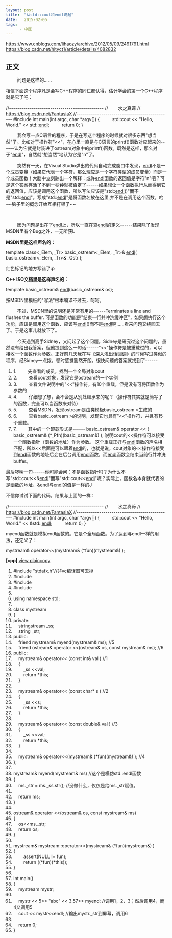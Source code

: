 ```yaml
---
layout: post
title:  "从std::cout和endl说起"
date:   2015-02-06
tags:
      - 中医
---
```



https://www.cnblogs.com/lihaozy/archive/2012/05/09/2491791.html
https://blog.csdn.net/hityct1/article/details/4082832


## 正文

         问题是这样的......

相信下面这个程序凡是会写C++程序的同仁都认得，估计学会的第一个C++程序就是它了吧：


//\-\-\-\-\-\-\-\-\-\-\-\-\-\-\-\-\-\-\-\-\-\-\-\-\-\-\-\-\-\-\-\-\-\-\-\-\-\-\-\-\-\-\-\-\--
//        水之真谛 // https://blog.csdn.net/FantasiaX
//\-\-\-\-\-\-\-\-\-\-\-\-\-\-\-\-\-\-\-\-\-\-\-\-\-\-\-\-\-\-\-\-\-\-\-\-\-\-\-\-\-\-\-\-\--
#include int main(int argc, char \*argv\[\]) {          std::cout \<\<
\"Hello, World.\" \<\<
std::[endl](https://soft.zdnet.com.cn/files/list-0-0-139506-1-1.htm "endl");
         return 0; }
        

        
我会写一点C语言的程序，于是在写这个程序的时候就对很多东西"想当然"了。比如对于操作符"\<\<"，在心里一直是与C语言的printf()函数对应起来的------认为它就是封装进了ostream对象中的printf()函数。既然是这样，那么对于"[endl](https://soft.zdnet.com.cn/files/list-0-0-139506-1-1.htm "endl")"，自然就"想当然"地认为它是"n"了。

         突然有一天，在Visual
Studio弹出的代码自动完成窗口中发现，[endl](https://soft.zdnet.com.cn/files/list-0-0-139506-1-1.htm "endl")不是一个成员变量（如果它代表一个字符，那么理应是一个字符类型的成员变量）而是一个成员函数！大脑中立刻蹦出一个解释：或许[endl](https://soft.zdnet.com.cn/files/list-0-0-139506-1-1.htm "endl")函数的返回值是字符"n"吧？可是这个答案存活了不到一秒钟就被否定了------如果想让一个函数执行从而得到它的返回值，应该是调用这个函数，所以写法应该是"std::[endl](https://soft.zdnet.com.cn/files/list-0-0-139506-1-1.htm "endl")()"而不是"std::[endl](https://soft.zdnet.com.cn/files/list-0-0-139506-1-1.htm "endl")"。写成"std::[endl](https://soft.zdnet.com.cn/files/list-0-0-139506-1-1.htm "endl")"是将函数名放在这里,并不是在调用这个函数。哈\~\~脑子里的概念开始互相打架了\~\~

 

        
因为问题是出在了[endl](https://soft.zdnet.com.cn/files/list-0-0-139506-1-1.htm "endl")上，所以一直在查[endl](https://soft.zdnet.com.cn/files/list-0-0-139506-1-1.htm "endl")的定义------结果除了发现MSDN里有个Bug之外，一无所获L

**MSDN里是这样声名的：**

template class\<\_Elem, \_Tr> basic_ostream\<\_Elem, \_Tr>&
[endl](https://soft.zdnet.com.cn/files/list-0-0-139506-1-1.htm "endl")(
basic_ostream\<\_Elem, \_Tr>& \_Ostr );

红色标记的地方写错了:p

**C++ ISO文档里是这样声名的：**

template basic_ostream&
[endl](https://soft.zdnet.com.cn/files/list-0-0-139506-1-1.htm "endl")(basic_ostream&
os);

按MSDN里模板的"写法"根本编译不过去，呵呵。

         不过，MSDN里的说明还是非常有用的------Terminates a line and
flushes the buffer.
可是函数的功能是"结束一行并冲洗缓冲区"，如果想执行这个功能，应该是调用这个函数、应该写[endl](https://soft.zdnet.com.cn/files/list-0-0-139506-1-1.htm "endl")()而不是[endl](https://soft.zdnet.com.cn/files/list-0-0-139506-1-1.htm "endl")啊......看来问题又绕回去了。于是这事儿就放下了。

        
今天遇到高手Sidney，又问起了这个问题。Sidney是研究过这个问题的，虽然没有给出我答案，但他提到这么一句话------"\<\<"操作符是被重载过的，可以接收一个函数作为参数。正好前几天我在写《深入浅出话回调》的时候写过类似的程序，经Sidney一点拨，顿时感觉豁然开朗。很快问题的答案就找到了------

1.  1.         先查看的成员，找到一个全局对象cout
2.  2.         查看cout对象，发现它是ostream的一个实例
3.  3.        
    查看文件说明中的"\<\<"操作符，有10个重载，但是没有可将函数作为参数的
4.  4.        
    仔细想了想，会不会是从别处继承来的呢？（操作符其实就是简写了的函数，完全可以当函数来对待）
5.  5.         查看MSDN，发现ostream是由类模板basic_ostream >生成的
6.  6.        
    查看basic_ostream >的说明，发现它也具有"\<\<"操作符，并且有15个重载。
7.  7.         其中的一个卸载形式是------ basic_ostream& operator \<\< (
    basic_ostream& (\*\_Pfn)(basic_ostream&) );
    说明cout的\<\<操作符可以接受一个函数指针（函数的地址）作为参数。
    这个重载正好与[endl](https://soft.zdnet.com.cn/files/list-0-0-139506-1-1.htm "endl")函数的声名相匹配，所以\<\<后面是可以跟着[endl](https://soft.zdnet.com.cn/files/list-0-0-139506-1-1.htm "endl")的，也就是说，cout对象的\<\<操作符接受到[endl](https://soft.zdnet.com.cn/files/list-0-0-139506-1-1.htm "endl")函数的地址后会在后台调用[endl](https://soft.zdnet.com.cn/files/list-0-0-139506-1-1.htm "endl")函数，而[endl](https://soft.zdnet.com.cn/files/list-0-0-139506-1-1.htm "endl")函数会结束当前行并冲洗buffer。

最后啰嗦一句------你可能会问：不是函数指针吗？为什么不写"std::cout\<\<&[endl](https://soft.zdnet.com.cn/files/list-0-0-139506-1-1.htm "endl")"而写"std::cout\<\<[endl](https://soft.zdnet.com.cn/files/list-0-0-139506-1-1.htm "endl")"呢？实际上，函数名本身就代表的是函数的地址，&[endl](https://soft.zdnet.com.cn/files/list-0-0-139506-1-1.htm "endl")与[endl](https://soft.zdnet.com.cn/files/list-0-0-139506-1-1.htm "endl")的值是一样的J

不信你试试下面的代码，结果与上面的一样：

//\-\-\-\-\-\-\-\-\-\-\-\-\-\-\-\-\-\-\-\-\-\-\-\-\-\-\-\-\-\-\-\-\-\-\-\-\-\-\-\-\-\-\-\-\--
//        水之真谛 // https://blog.csdn.net/FantasiaX
//\-\-\-\-\-\-\-\-\-\-\-\-\-\-\-\-\-\-\-\-\-\-\-\-\-\-\-\-\-\-\-\-\-\-\-\-\-\-\-\-\-\-\-\-\--
#include int main(int argc, char \*argv\[\]) {          std::cout \<\<
\"Hello, World.\" \<\<
&std::[endl](https://soft.zdnet.com.cn/files/list-0-0-139506-1-1.htm "endl");
         return 0; }





myend函数就是模拟endl函数的。它是个全局函数。为了达到与endl一样的用法，还定义了：

mystream& operator\<\<(mystream& (\*fun)(mystream&) );

**\[cpp\]** [view
plain](https://blog.csdn.net/hityct1/article/details/4082832# "view plain")[copy](https://blog.csdn.net/hityct1/article/details/4082832# "copy")

1.  #include \"stdafx.h\"//非vc编译器可去掉  
2.  #include   
3.  #include   
4.  #include   
5.    
6.  using namespace std;  
7.    
8.  class mystream  
9.  {   
10. private:   
11.     stringstream \_ss;  
12.     string \_str;   
13. public:  
14.     friend mystream& myend(mystream& ms); //5  
15.     friend ostream& operator \<\<(ostream& os, const mystream& ms); //6  
16. public:  
17.     mystream& operator\<\< (const int& val ) //1  
18.     {  
19.         \_ss \<\<val;  
20.         return \*this;  
21.     }  
22.   
23.     mystream& operator\<\< (const char\* s ) //2  
24.     {  
25.         \_ss \<\<s;  
26.         return \*this;  
27.     }  
28.   
29.     mystream& operator\<\< (const double& val ) //3  
30.     {  
31.         \_ss \<\<val;  
32.         return \*this;  
33.     }  
34.   
35.     mystream& operator\<\<(mystream& (\*fun)(mystream&) ); //4  
36. };   
37.   
38. mystream& myend(mystream& ms) //这个是模仿std::endl函数  
39. {     
40.     ms.\_str = ms.\_ss.str(); //没做什么，仅仅是给ms.\_str赋值。  
41.   
42.     return ms;  
43. }  
44.   
45. ostream& operator \<\<(ostream& os, const mystream& ms)  
46. {  
47.     os\<\<ms.\_str;  
48.     return os;  
49. }  
50.   
51. mystream& mystream::operator\<\<(mystream& (\*fun)(mystream&) )  
52. {     
53.         assert(NULL != fun);  
54.         return ((\*fun)(\*this));  
55. }  
56.   
57. int main()  
58. {  
59.     mystream mystr;  
60.    
61.     mystr \<\< 5\<\< \"abc\" \<\< 3.57\<\< myend; //调用1，2，3；然后调用4，而4又调用5  
62.     cout \<\< mystr\<\<endl; //输出mystr.\_str到屏幕，调用6  
63.   
64.     return 0;  
65. }  

 




